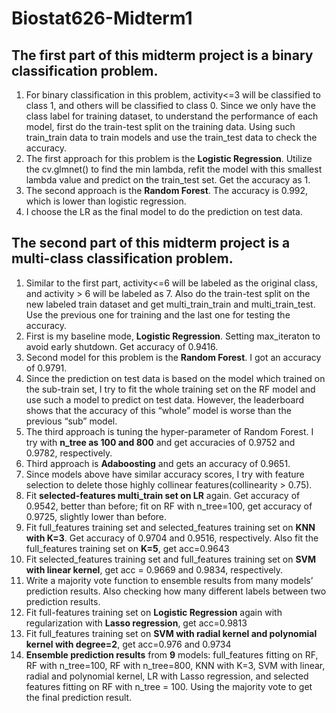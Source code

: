 # Biostat626-Midterm1

## The first part of this midterm project is a binary classification problem.

1. For binary classification in this problem, activity<=3 will be classified to class 1, and others will be classified to class 0. Since we only have the class label for training dataset, to understand the performance of each model, first do the train-test split on the training data. Using such train_train data to train models and use the train_test data to check the accuracy.
2. The first approach for this problem is the **Logistic Regression**. Utilize the cv.glmnet() to find the min lambda, refit the model with this smallest lambda value and predict on the train_test set. Get the accuracy as 1.
3. The second approach is the **Random Forest**. The accuracy is 0.992, which is lower than logistic regression. 
4. I choose the LR as the final model to do the prediction on test data.


## The second part of this midterm project is a multi-class classification problem.
1. Similar to the first part, activity<=6 will be labeled as the original class, and activity > 6 will be labeled as 7. Also do the train-test split on the new labeled train dataset and get multi_train_train and multi_train_test. Use the previous one for training and the last one for testing the accuracy.
2. First is my baseline mode, **Logistic Regression**. Setting max_iteraton to avoid early shutdown. Get accuracy of 0.9416.
3. Second model for this problem is the **Random Forest**. I got an accuracy of 0.9791.
4. Since the prediction on test data is based on the model which trained on the sub-train set, I try to fit the whole training set on the RF model and use such a model to predict on test data. However, the leaderboard shows that the accuracy of this “whole” model is worse than the previous “sub” model.
5. The third approach is tuning the hyper-parameter of Random Forest. I try with **n_tree as 100 and 800** and get accuracies of 0.9752 and 0.9782, respectively.
6. Third approach is **Adaboosting** and gets an accuracy of 0.9651.
7. Since models above have similar accuracy scores, I try with feature selection to delete those highly collinear features(collinearity > 0.75).
8. Fit **selected-features multi_train set on LR** again. Get accuracy of 0.9542, better than before; fit on RF with n_tree=100, get accuracy of 0.9725, slightly lower than before.
9. Fit full_features training set and selected_features training set on **KNN with K=3**. Get accuracy of 0.9704 and 0.9516, respectively. Also fit the full_features training set on **K=5**, get acc=0.9643
10. Fit selected_features training set and full_features training set on **SVM with linear kernel**, get acc = 0.9669 and 0.9834, respectively.
11. Write a majority vote function to ensemble results from many models’ prediction results. Also checking how many different labels between two prediction results.
12. Fit full-features training set on **Logistic Regression** again with regularization with **Lasso regression**, get acc=0.9813
13. Fit full_features training set on **SVM with radial kernel and polynomial kernel with degree=2**, get acc=0.976 and 0.9734
14. **Ensemble prediction results** from **9** models: full_features fitting on RF, RF with n_tree=100, RF with n_tree=800, KNN with K=3, SVM with linear, radial and polynomial kernel, LR with Lasso regression, and selected features fitting on RF with n_tree = 100. Using the majority vote to get the final prediction result.
